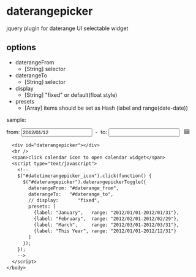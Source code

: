 daterangepicker
========================================

jquery plugin for daterange UI selectable widget

options
------------------------------------------------------------
- daterangeFrom
  - [String] selector
- daterangeTo
  - [String] selector
- display
  - [String] "fixed" or default(float style)
- presets
  - [Array]  items should be set as Hash (label and range(date-date))

sample:
  <!DOCYTYPE html>
  <html>
    <head>
      <meta charset="UTF-8" />
      <script type="text/javascript" src="./javascript/jquery-1.7.1.min.js"></script>
      <script type="text/javascript" src="./javascript/jquery.daterangepicker.js"></script>
      <link type="text/css" rel="stylesheet" media="all" href="./stylesheet/jquery.daterangepicker.css"></script>
    </head>
    <body>
      from: <input type="text" id="daterange_from" value="2012/01/12" />
      &nbsp;-&nbsp;
      to: <input type="text" id="daterange_to" />
      &nbsp;
      <a href="#" id="datetimerangepicker_icon"><img src="./image/calendar.png" /></a>

      <div id="daterangepicker"></div>
      <br />
      <span>click calendar icon to open calendar widget</span>
      <script type="text/javascript">
        <!--
        $("#datetimerangepicker_icon").click(function() {
          $("#daterangepicker").daterangepickerToggle({
            daterangeFrom: "#daterange_from",
            daterangeTo:   "#daterange_to",
            // display:       "fixed",
            presets: [
              {label: "January",   range: "2012/01/01-2012/01/31"},
              {label: "February",  range: "2012/02/01-2012/02/29"},
              {label: "March",     range: "2012/03/01-2012/03/31"},
              {label: "This Year", range: "2012/01/01-2012/12/31"}
            ]
          });
        });
        -->
      </script>
    </body>
  </html>


